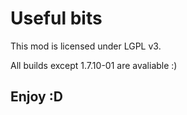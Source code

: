 Useful bits
===========
This mod is licensed under LGPL v3.

All builds except 1.7.10-01 are avaliable :)

Enjoy :D
---------
